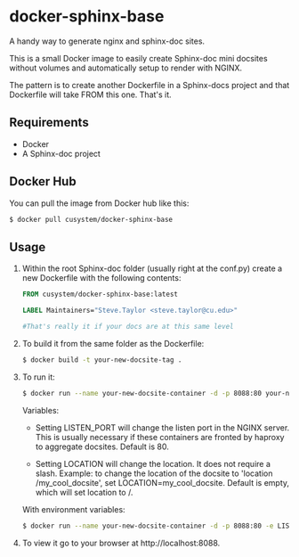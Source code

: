 # docker-sphinx-base
A handy way to generate nginx and sphinx-doc sites.

This is a small Docker image to easily create Sphinx-doc mini docsites without volumes and automatically setup to render with NGINX.

The pattern is to create another Dockerfile in a Sphinx-docs project and that Dockerfile will take FROM this one. That's it.

## Requirements

* Docker
* A Sphinx-doc project

## Docker Hub

You can pull the image from Docker hub like this:

```bash
$ docker pull cusystem/docker-sphinx-base
```

## Usage

1. Within the root Sphinx-doc folder (usually right at the conf.py) create a new Dockerfile with the following contents:

    ```Dockerfile
    FROM cusystem/docker-sphinx-base:latest

    LABEL Maintainers="Steve.Taylor <steve.taylor@cu.edu>"

    #That's really it if your docs are at this same level
    ```

2. To build it from the same folder as the Dockerfile:

    ```bash
    $ docker build -t your-new-docsite-tag .
    ```

3. To run it:

      ```bash
      $ docker run --name your-new-docsite-container -d -p 8088:80 your-new-docsite-tag
      ```

      Variables:

      - Setting LISTEN_PORT will change the listen port in the NGINX server. This is usually necessary if these containers are fronted by haproxy to aggregate docsites. Default is 80.

      - Setting LOCATION will change the location. It does not require a slash. Example: to change the location of the docsite to 'location /my_cool_docsite', set LOCATION=my_cool_docsite. Default is empty, which will set location to /.

     With environment variables:
      ```bash
      $ docker run --name your-new-docsite-container -d -p 8088:80 -e LISTEN_PORT=8088 -e LOCATION=new-docsite your-new-docsite-tag
      ```

4. To view it go to your browser at http://localhost:8088.
